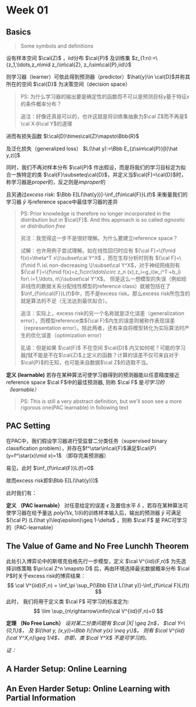 # Week 01

## Basics

>Some symbols and definitions

设有样本空间 $\cal{Z}$ ，iid分布 $\cal{P}$ 及训练集 $z_{1:n}:=\{z_1,\ldots,z_n\mid z_i\in\cal{Z}, z_i\sim\cal{P},iid\}$

则学习器（learner）可依此得到预测器（predictor）$\hat{y}\in \cal{D}$并称其所在的空间 $\cal{D}$ 为决策空间（decision space）

>PS: 为什么学习器的输出要是确定性的函数而不可以是预测目标y基于特征x的条件概率分布？
>
>追注：好像还真是可以的，也许这就是将训练集抽象为$\cal Z$而不再是$
\cal X$与$\cal Y$的道理

进而有损失函数 $l:\cal{D}\times\cal{Z}\mapsto\Bbb{R}$

及泛化损失（generalized loss） $L(\hat y):=\Bbb E_{z\sim\cal{P}}[l(\hat y,z)]$

同时，我们不再对样本分布 $\cal{P}$ 作出假设，而是将我们的学习目标定为拟合一族特定的类 $\cal{F}\subseteq\cal{D}$，并定义当$\cal{F}=\cal{D}$时，称学习器是*proper*的，反之则是*improper*的

且另通过*excess risk*: $\Bbb E[L(\hat{y})]-\inf_{f\in\cal{F}}L(f)$ 来衡量我们的学习器 $\hat{y}$ 与reference space中最佳学习器的差异
>PS: Prior knowledge is therefore no longer incorporated in the distribution but in $\cal{F}$. And this approach is so called *agnostic* or *distribution free*
>
>另注：我觉得这一步不是很好理解。为什么要建立reference space？
>
>试解：也许用例子尝试理解。如在线性回归时应有 ${\cal F}=\{f\mid f(x)=\theta^T x\}\subset\cal Y^X$ ，而在生存分析时则有 ${\cal F}=\{f\mid f\ is\ non-decreasing \}\subset\cal Y^X$，对于神经网络则有${\cal F}=\{f\mid f(x)=z_1\circ\ldots\circ z_n (x),z_i=g_i(w_i^T·+b_i) for\ i=1,\ldots, n\}\subset\cal Y^X$。
>但是这么一想模型的失误（例如给非线性的数据关系分配线性模型的reference class）就被包括在了 $\inf_{f\in\cal{F}}L(f)$中，而不是excess risk。那么excess risk所包含的就是算法的不足（无法达到最优拟合）。
>
>追注：实际上，excess risk的另一个名称就是泛化误差（generalization  error），而模型reference类${\cal F}$内生的误差则被称作表现误差（representation error）。除此两者，还有来自将模型转化为实际算法时产生的优化误差（optimization error）
>
>乱语：但是如果 $\cal{F}$ 不在空间 $\cal{D}$ 内又如何呢？可能的学习器$f$就不能是不在$\cal{Z}$上定义的函数？计算的误差不仅可来自对于$\cal{P}$的无知，也可能来自数据$\cal Z$的选取不当。

**定义 (learnable)** 若存在某种算法可使学习器得到的预测器能以任意精度接近reference space $\cal F$中的最佳预测器, 则称 $\cal F$ 是*可学习的（learnable）*

>PS: This is still a very abstract definition, but we'll soon see a more rigorous one(PAC learnable) in following text

## PAC Setting

在PAC中，我们假设学习器进行受监督二分类任务（supervised binary classification problem），并存在$f^\star\in\cal{F}$满足$\cal{P}(y=f^\star(x)\mid x)=1$ （即存完美预测器）

易见，此时 $\inf_{f\in\cal{F}}L(f)=0$

故而excess risk即$\Bbb E[L(\hat{y})]$

此时我们有：

**定义 （PAC learnable）** 对任意给定的误差 $\epsilon$ 及置信水平 $\delta$ ，若存在某种算法可使学习器在给予量达 $poly(1/\epsilon,1/\delta)$的训练样本输入后，输出的预测器 $\hat y$ 可满足 ${\cal P} (L(\hat y)\leq\epsilon)\geq 1-\delta$ ，则称 $\cal F$ 是 PAC可学习的（PAC-learnable）

## The Value of Game and No Free Lunchh Theorem

此处引入博弈论中的斯塔克伯格先行一步模型，定义 $\cal V^{iid}(F,n)$ 为先选择训练策略 $\pi:\cal Z^n \mapsto D$ 后，再由环境选择最劣数据概率分布 $\cal P$时关于excess risk的博弈结果：
$$
\cal V^{iid}(F,n) = \inf_\pi \sup_P(\Bbb E[\it L(\hat y)]-\inf_{f\in\cal F}L(f))
$$
此时，
我们将用于定义类 $\cal F$ 可学习的标准定为:
$$
\lim \sup_{n\rightarrow\infin}\cal V^{iid}(F,n)=0
$$

**定理 （No Free Lunch）**
*设对某二分类问题有
$\cal |X| \geq 2n$，
$\cal Y=\{0,1\}$，
及
$l(\hat y, (x,y))=\Bbb I\{\hat y(x) \neq y\}$。
则有 $\cal V^{iid}(\cal Y^X,n)\geq 1/4$，
亦即，类 $\cal Y^X$ 不是可学习的。*

*证：*

## A Harder Setup: Online Learning

## An Even Harder Setup: Online Learning with Partial Information

